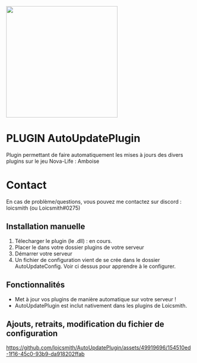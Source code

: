 <img src="https://media.discordapp.net/attachments/1174014039333031936/1188465480588083211/AutoUpdatePlugin_20231224_135635_0000.png" width="300"/>


# PLUGIN AutoUpdatePlugin

Plugin permettant de faire automatiquement les mises à jours des divers plugins sur le jeu Nova-Life : Amboise

# Contact

En cas de problème/questions, vous pouvez me contactez sur discord : loicsmith (ou Loicsmith#0275)


## Installation manuelle
1. Télecharger le plugin (le .dll) : en cours.
2. Placer le dans votre dossier plugins de votre serveur
3. Démarrer votre serveur
4. Un fichier de configuration vient de se crée dans le dossier AutoUpdateConfig. Voir ci dessus pour apprendre à le configurer.

## Fonctionnalités 
- Met à jour vos plugins de manière automatique sur votre serveur !
- AutoUpdatePlugin est inclut nativement dans les plugins de Loicsmith.

## Ajouts, retraits, modification du fichier de configuration



https://github.com/loicsmith/AutoUpdatePlugin/assets/49919696/154510ed-1f16-45c0-93b9-da918202ffab

